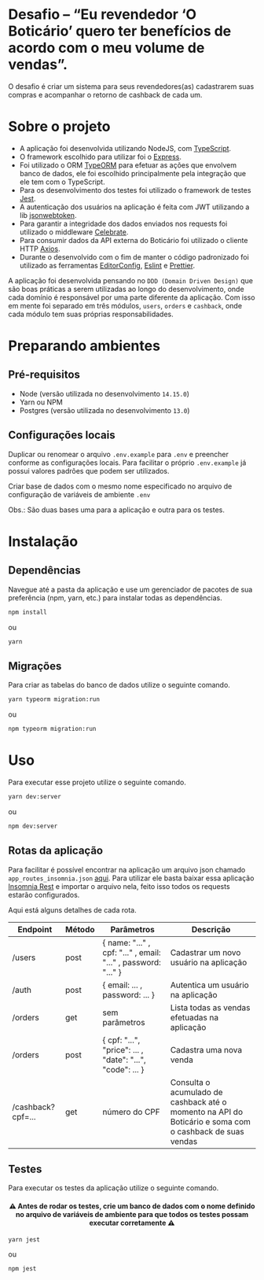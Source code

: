 # Desafio – “Eu revendedor ‘O Boticário’ quero ter benefícios de acordo com o meu volume de vendas”.

O desafio é criar um sistema para seus revendedores(as) cadastrarem suas compras e acompanhar o retorno de cashback de cada um.

# Sobre o projeto

- A aplicação foi desenvolvida utilizando NodeJS, com [TypeScript](https://www.typescriptlang.org/).
- O framework escolhido para utilizar foi o [Express](https://github.com/expressjs/express).
- Foi utilizado o ORM [TypeORM](https://typeorm.io/#/) para efetuar as ações que envolvem banco de dados, ele foi escolhido principalmente pela integração que ele tem com o TypeScript.
- Para os desenvolvimento dos testes foi utilizado o framework de testes [Jest](https://github.com/facebook/jest).
- A autenticação dos usuários na aplicação é feita com JWT utilizando a lib [jsonwebtoken](https://github.com/auth0/node-jsonwebtoken).
- Para garantir a integridade dos dados enviados nos requests foi utilizado o middleware [Celebrate](https://github.com/arb/celebrate).
- Para consumir dados da API externa do Boticário foi utilizado o cliente HTTP [Axios](https://github.com/axios/axios).
- Durante o desenvolvido com o fim de manter o código padronizado foi utilizado as ferramentas [EditorConfig](https://editorconfig.org/), [Eslint](https://eslint.org/) e [Prettier](https://prettier.io/).

A aplicação foi desenvolvida pensando no `DDD (Domain Driven Design)` que são boas práticas a serem utilizadas ao longo do desenvolvimento, onde cada domínio é responsável por uma parte diferente da aplicação.
Com isso em mente foi separado em três módulos, `users`, `orders` e `cashback`, onde cada módulo tem suas próprias responsabilidades.

# Preparando ambientes

## Pré-requisitos

- Node (versão utilizada no desenvolvimento `14.15.0`)
- Yarn ou NPM
- Postgres (versão utilizada no desenvolvimento `13.0`)

## Configurações locais

Duplicar ou renomear o arquivo `.env.example` para `.env` e preencher conforme as configurações locais. Para facilitar o próprio `.env.example` já possui valores padrões que podem ser utilizados.

Criar base de dados com o mesmo nome especificado no arquivo de configuração de variáveis de ambiente `.env`

Obs.: São duas bases uma para a aplicação e outra para os testes.

# Instalação

## Dependências

Navegue até a pasta da aplicação e use um gerenciador de pacotes de sua preferência (npm, yarn, etc.) para instalar todas as dependências.

```bash
npm install
```
ou
```bash
yarn
```

## Migrações

Para criar as tabelas do banco de dados utilize o seguinte comando.

```bash
yarn typeorm migration:run
```
ou
```bash
npm typeorm migration:run
```

# Uso

Para executar esse projeto utilize o seguinte comando.

```bash
yarn dev:server
```
ou

```bash
npm dev:server
```
## Rotas da aplicação

Para facilitar é possível encontrar na aplicação um arquivo json chamado `app_routes_insomnia.json` [aqui](https://github.com/thiagofalmeida/cashback-boticario/blob/main/src/utils/app_routes_insomnia.json).
Para utilizar ele basta baixar essa aplicação [Insomnia Rest](https://insomnia.rest/download/)  e importar o arquivo nela, feito isso todos os requests estarão configurados.

Aqui está alguns detalhes de cada rota.

|Endpoint| Método|Parâmetros|Descrição|
|--|--|--|--|
|/users | post| { name: "..." , cpf: "..." , email: "..." , password: "..." } | Cadastrar um novo usuário na aplicação
|/auth | post | { email: ... , password: ... }| Autentica um usuário na aplicação
|/orders | get | sem parâmetros | Lista todas as vendas efetuadas na aplicação
|/orders | post | {	cpf: "...", "price": ... , "date": "...", "code": ... } | Cadastra uma nova venda
|/cashback?cpf=...| get | número do CPF | Consulta o acumulado de cashback até o momento na API do Boticário e soma com o cashback de suas vendas

## Testes

Para executar os testes da aplicação utilize o seguinte comando.

<h4 align="center">
  ⚠️ Antes de rodar os testes, crie um banco de dados com o nome definido no arquivo de variáveis de ambiente para que todos os testes possam executar corretamente ⚠️
</h4>

```bash
yarn jest
```
ou
```bash
npm jest
```
